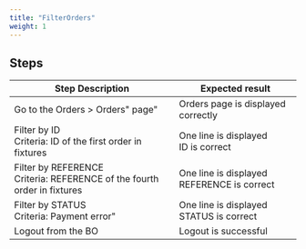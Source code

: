 ```yaml
---
title: "FilterOrders"
weight: 1
---
```

## Steps
| Step Description | Expected result |
| ----- | ----- |
| Go to the Orders > Orders" page" | Orders page is displayed correctly |
| Filter by ID<br>Criteria: ID of the first order in fixtures | One line is displayed<br>ID is correct |
| Filter by REFERENCE<br>Criteria: REFERENCE of the fourth order in fixtures | One line is displayed<br>REFERENCE is correct |
| Filter by STATUS<br>Criteria: Payment error" | One line is displayed<br>STATUS is correct |
| Logout from the BO | Logout is successful |
